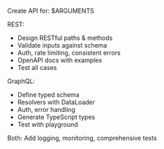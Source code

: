 Create API for: $ARGUMENTS

REST:
- Design RESTful paths & methods
- Validate inputs against schema
- Auth, rate limiting, consistent errors
- OpenAPI docs with examples
- Test all cases

GraphQL:
- Define typed schema
- Resolvers with DataLoader
- Auth, error handling
- Generate TypeScript types
- Test with playground

Both: Add logging, monitoring, comprehensive tests